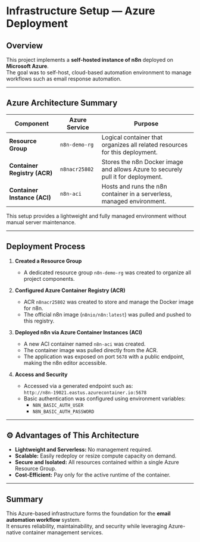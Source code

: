 # Infrastructure Setup — Azure Deployment

## Overview
This project implements a **self-hosted instance of n8n** deployed on **Microsoft Azure**.  
The goal was to self-host, cloud-based automation environment to manage workflows such as email response automation.

---

## Azure Architecture Summary

| Component | Azure Service | Purpose |
|------------|----------------|----------|
| **Resource Group** | `n8n-demo-rg` | Logical container that organizes all related resources for this deployment. |
| **Container Registry (ACR)** | `n8nacr25802` | Stores the n8n Docker image and allows Azure to securely pull it for deployment. |
| **Container Instance (ACI)** | `n8n-aci` | Hosts and runs the n8n container in a serverless, managed environment. |

This setup provides a lightweight and fully managed environment without manual server maintenance.

---

## Deployment Process

1. **Created a Resource Group**
   - A dedicated resource group `n8n-demo-rg` was created to organize all project components.

2. **Configured Azure Container Registry (ACR)**
   - ACR `n8nacr25802` was created to store and manage the Docker image for n8n.  
   - The official n8n image (`n8nio/n8n:latest`) was pulled and pushed to this registry.

3. **Deployed n8n via Azure Container Instances (ACI)**
   - A new ACI container named `n8n-aci` was created.  
   - The container image was pulled directly from the ACR.  
   - The application was exposed on port `5678` with a public endpoint, making the n8n editor accessible.

4. **Access and Security**
   - Accessed via a generated endpoint such as:  
     `http://n8n-19021.eastus.azurecontainer.io:5678`  
   - Basic authentication was configured using environment variables:
     - `N8N_BASIC_AUTH_USER`
     - `N8N_BASIC_AUTH_PASSWORD`
   
---

## ⚙️ Advantages of This Architecture
- **Lightweight and Serverless:** No management required.  
- **Scalable:** Easily redeploy or resize compute capacity on demand.  
- **Secure and Isolated:** All resources contained within a single Azure Resource Group.  
- **Cost-Efficient:** Pay only for the active runtime of the container.  

---

## Summary
This Azure-based infrastructure forms the foundation for the **email automation workflow** system.  
It ensures reliability, maintainability, and security while leveraging Azure-native container management services.
